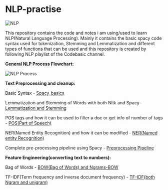 # NLP-practise

  ![NLP](https://user-images.githubusercontent.com/78015090/173995294-ae64b151-1307-4cd9-b0e7-9c89fdc92dad.PNG)


This repository contains the code and notes i am using/used to learn NLP(Natural Language Processing).
Mainly it contains the basic spacy code syntax used for tokenization, Stemming and Lemmatization and different types of functions that can be used and this repository is created by following NLP playlist of the Codebasic channel.


**General NLP Process Flowchart:**

![NLP Process](https://user-images.githubusercontent.com/78015090/173996678-f3b9ff1d-1819-445c-a246-d5e1d8333c4c.PNG)

**Text Preprocessing and cleanup:**

Basic Syntax - [Spacy_basics](https://github.com/Haarish-dev/NLP-practise/blob/main/Spacy_Basic_Tutorial.ipynb) 

Lemmatization and Stemming of Words with both Nltk and Spacy - [Lemmatization and Stemming](https://github.com/Haarish-dev/NLP-practise/blob/main/Lemmatization_and_Stemming.ipynb)

POS tags and how it can be used to filter a doc or get info of number of tags - [POS(Part of Speech)](https://github.com/Haarish-dev/NLP-practise/blob/main/POS(Part_of_Speech)_tagging.ipynb)

NER(Named Entity Recognition) and how it can be modified - [NER(Named entity Recognition)](https://github.com/Haarish-dev/NLP-practise/blob/main/NER(Named_Entity_Recognition).ipynb)

Complete pre-processing pipeline using Spacy - [Preprocessing Pipeline](https://github.com/Haarish-dev/NLP-practise/blob/main/Complete_Preprocessing_using_Spacy.ipynb)

**Feature Engineering(converting text to numbers):**

Bag of Words - [BOW(Bag of Words) and Ngrams-BOW](https://github.com/Haarish-dev/NLP-practise/blob/main/Bag_of_Words.ipynb)

TF-IDF(Term frequency and inverse document frequency) - [TF-IDF(both Ngram and unigram)](https://github.com/Haarish-dev/NLP-practise/blob/main/Tf_idf_Vectorization.ipynb)
